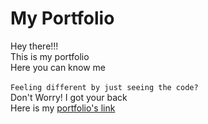 # My Portfolio
Hey there!!!<br>
This is my portfolio<br>
Here you can know me<br>
<br>
<code>Feeling different by just seeing the code?</code><br>
Don't Worry! I got your back<br>
Here is my <a href="portfolio-rohith.netlify.app">portfolio's link</a>